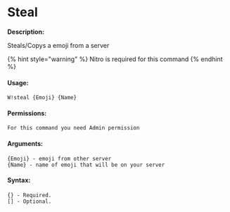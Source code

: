 # Steal

**Description:**

Steals/Copys a emoji from a server 

{% hint style="warning" %}
Nitro is required for this command
{% endhint %}

#### Usage:

```text
W!steal {Emoji} {Name} 
```

#### Permissions:

```text
For this command you need Admin permission
```

#### Arguments:

```text
{Emoji} - emoji from other server 
{Name} - name of emoji that will be on your server
```

#### Syntax:

```text
{} - Required.
[] - Optional.
```

